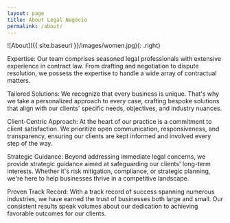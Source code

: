 ```yaml
---
layout: page
title: About Legal Negócio 
permalink: /about/
---
```


![About]({{ site.baseurl }}/images/women.jpg){: .right}

Expertise: Our team comprises seasoned legal professionals with extensive experience in contract law. From drafting and negotiation to dispute resolution, we possess the expertise to handle a wide array of contractual matters.

Tailored Solutions: We recognize that every business is unique. That's why we take a personalized approach to every case, crafting bespoke solutions that align with our clients' specific needs, objectives, and industry nuances.

Client-Centric Approach: At the heart of our practice is a commitment to client satisfaction. We prioritize open communication, responsiveness, and transparency, ensuring our clients are kept informed and involved every step of the way.

Strategic Guidance: Beyond addressing immediate legal concerns, we provide strategic guidance aimed at safeguarding our clients' long-term interests. Whether it's risk mitigation, compliance, or strategic planning, we're here to help businesses thrive in a competitive landscape.

Proven Track Record: With a track record of success spanning numerous industries, we have earned the trust of businesses both large and small. Our consistent results speak volumes about our dedication to achieving favorable outcomes for our clients.